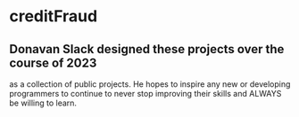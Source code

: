 # creditFraud
## Donavan Slack designed these projects over the course of 2023 
as a collection of public projects. He hopes to inspire any 
new or developing programmers to continue to never stop
improving their skills and ALWAYS be willing to learn.
